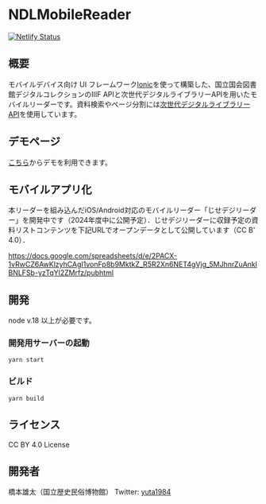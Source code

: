# NDLMobileReader

[![Netlify Status](https://api.netlify.com/api/v1/badges/fa89e537-e867-4888-9258-044adbf5d097/deploy-status)](https://app.netlify.com/sites/ndl-mobile-reader/deploys)

## 概要

モバイルデバイス向け UI フレームワーク[Ionic](https://ionicframework.com/)を使って構築した、国立国会図書館デジタルコレクションのIIIF APIと次世代デジタルライブラリーAPIを用いたモバイルリーダーです。資料検索やページ分割には[次世代デジタルライブラリー API](https://lab.ndl.go.jp/service/tsugidigi/apiinfo)を使用しています。

## デモページ

[こちら](https://ndl-mobile-reader.netlify.app/)からデモを利用できます。

## モバイルアプリ化

本リーダーを組み込んだiOS/Android対応のモバイルリーダー「じせデジリーダー」を開発中です（2024年度中に公開予定）．じせデジリーダーに収録予定の資料リストコンテンツを下記URLでオープンデータとして公開しています（CC B' 4.0）．

https://docs.google.com/spreadsheets/d/e/2PACX-1vRwCZ6AwKlzyhCAgI1vonFp8b9MktkZ_R5R2Xn6NET4gVjg_5MJhnrZuAnklBNLFSb-yzTqYl2ZMrfz/pubhtml


## 開発

node v.18 以上が必要です。

### 開発用サーバーの起動

`yarn start`

### ビルド

`yarn build`

## ライセンス

CC BY 4.0 License

## 開発者

橋本雄太（国立歴史民俗博物館）
Twitter: [yuta1984](https://twitter.com/yuta1984)

